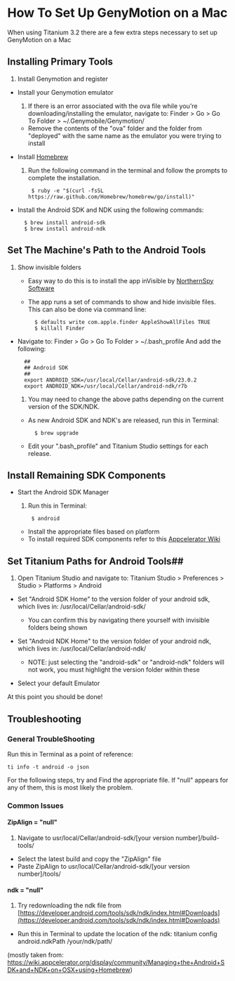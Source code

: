 # How To Set Up GenyMotion on a Mac #

When using Titanium 3.2 there are a few extra steps necessary to set up GenyMotion on a Mac

## Installing Primary Tools ##

1. Install Genymotion and register
- Install your Genymotion emulator
	1. If there is an error associated with the ova file while you're downloading/installing
	   the emulator, navigate to:
	   Finder > Go > Go To Folder > ~/.Genymobile/Genymotion/
	- Remove the contents of the "ova" folder and the folder from "deployed"
	    with the same name as the emulator you were trying to install
- Install [Homebrew](http://brew.sh/)
	1. Run the following command in the terminal and follow the prompts to complete the installation.
	  	
			$ ruby -e "$(curl -fsSL https://raw.github.com/Homebrew/homebrew/go/install)"

- Install the Android SDK and NDK using the following commands: 
		
		$ brew install android-sdk
 		$ brew install android-ndk

## Set The Machine's Path to the Android Tools ##

1. Show invisible folders
	- Easy way to do this is to install the app inVisible by [NorthernSpy Software](http://www.northernspysoftware.com/)
	- The app runs a set of commands to show and hide invisible files. This can also be done via command line:
		
			$ defaults write com.apple.finder AppleShowAllFiles TRUE 
			$ killall Finder
		
- Navigate to: Finder > Go > Go To Folder > ~/.bash_profile
  And add the following:
	
		##
		## Android SDK
		##
		export ANDROID_SDK=/usr/local/Cellar/android-sdk/23.0.2
		export ANDROID_NDK=/usr/local/Cellar/android-ndk/r7b

	1. You may need to change the above paths depending on the current version of the SDK/NDK.
	- As new Android SDK and NDK's are released, run this in Terminal:
		
			$ brew upgrade
	- Edit your ".bash_profile" and Titanium Studio settings for each release.

## Install Remaining SDK Components ##

- Start the Android SDK Manager
	1. Run this in Terminal: 

			$ android
	- Install the appropriate files based on platform
	- To install required SDK components refer to this [Appcelerator Wiki](https://wiki.appcelerator.org/display/guides2/Installing+and+Updating+Android+SDK)

## Set Titanium Paths for Android Tools##

1. Open Titanium Studio and navigate to:
	Titanium Studio > Preferences > Studio > Platforms > Android

- Set "Android SDK Home" to the version folder of your android sdk, which lives in:
	/usr/local/Cellar/android-sdk/
	- You can confirm this by navigating there yourself with invisible folders being shown

- Set "Android NDK Home" to the version folder of your android ndk, which lives in:
	/usr/local/Cellar/android-ndk/
	- NOTE: just selecting the "android-sdk" or "android-ndk" folders will not work, you must highlight the version folder within these
	
- Select your default Emulator

At this point you should be done!

## Troubleshooting ##

### General TroubleShooting ###
Run this in Terminal as a point of reference:
	
	ti info -t android -o json

For the following steps, try and Find the appropriate file. If "null" appears for any of them, this is most likely the problem.

### Common Issues ###
#### ZipAlign = "null" ####

1. Navigate to usr/local/Cellar/android-sdk/[your version number]/build-tools/
- Select the latest build and copy the "ZipAlign" file
- Paste ZipAlign to usr/local/Cellar/android-sdk/[your version number]/tools/

#### ndk = "null" ####
1. Try redownloading the ndk file from [https://developer.android.com/tools/sdk/ndk/index.html#Downloads](https://developer.android.com/tools/sdk/ndk/index.html#Downloads)
- Run this in Terminal to update the location of the ndk:
		titanium config android.ndkPath /your/ndk/path/

(mostly taken from: https://wiki.appcelerator.org/display/community/Managing+the+Android+SDK+and+NDK+on+OSX+using+Homebrew)

